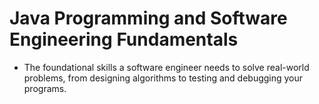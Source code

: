 # Java Programming and Software Engineering Fundamentals
- The foundational skills a software engineer needs to solve real-world problems, from designing algorithms to testing and debugging your programs.